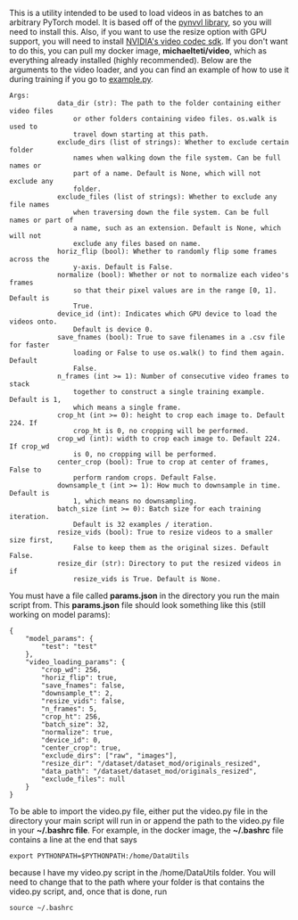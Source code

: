 This is a utility intended to be used to load videos in as batches to an arbitrary PyTorch model. It is based off of the [pynvvl library](https://github.com/mitmul/pynvvl), so you will need to install this. Also, if you want to use the resize option with GPU support, you will need to install [NVIDIA's video codec sdk](https://developer.nvidia.com/nvidia-video-codec-sdk). If you don't want to do this, you can pull my docker image, **michaelteti/video**, which as everything already installed (highly recommended). Below are the arguments to the video loader, and you can find an example of how to use it during training if you go to [example.py](https://github.com/MichaelTeti/video_loader/blob/master/example.py).

```
Args:
            data_dir (str): The path to the folder containing either video files
                or other folders containing video files. os.walk is used to
                travel down starting at this path.
            exclude_dirs (list of strings): Whether to exclude certain folder
                names when walking down the file system. Can be full names or
                part of a name. Default is None, which will not exclude any
                folder.
            exclude_files (list of strings): Whether to exclude any file names
                when traversing down the file system. Can be full names or part of
                a name, such as an extension. Default is None, which will not
                exclude any files based on name.
            horiz_flip (bool): Whether to randomly flip some frames across the
                y-axis. Default is False.
            normalize (bool): Whether or not to normalize each video's frames
                so that their pixel values are in the range [0, 1]. Default is
                True.
            device_id (int): Indicates which GPU device to load the videos onto.
                Default is device 0.
            save_fnames (bool): True to save filenames in a .csv file for faster
                loading or False to use os.walk() to find them again. Default
                False.
            n_frames (int >= 1): Number of consecutive video frames to stack
                together to construct a single training example. Default is 1,
                which means a single frame.
            crop_ht (int >= 0): height to crop each image to. Default 224. If
                crop_ht is 0, no cropping will be performed.
            crop_wd (int): width to crop each image to. Default 224. If crop_wd
                is 0, no cropping will be performed.
            center_crop (bool): True to crop at center of frames, False to
                perform random crops. Default False.
            downsample_t (int >= 1): How much to downsample in time. Default is
                1, which means no downsampling.
            batch_size (int >= 0): Batch size for each training iteration.
                Default is 32 examples / iteration.
            resize_vids (bool): True to resize videos to a smaller size first,
                False to keep them as the original sizes. Default False.
            resize_dir (str): Directory to put the resized videos in if
                resize_vids is True. Default is None.
```

You must have a file called **params.json** in the directory you run the main script from. This **params.json** file should look something like this (still working on model params):

```
{
    "model_params": {
        "test": "test"
    },
    "video_loading_params": {
        "crop_wd": 256,
        "horiz_flip": true,
        "save_fnames": false,
        "downsample_t": 2,
        "resize_vids": false,
        "n_frames": 5,
        "crop_ht": 256,
        "batch_size": 32,
        "normalize": true,
        "device_id": 0,
        "center_crop": true,
        "exclude_dirs": ["raw", "images"],
        "resize_dir": "/dataset/dataset_mod/originals_resized",
        "data_path": "/dataset/dataset_mod/originals_resized",
        "exclude_files": null
    }
}
```

To be able to import the video.py file, either put the video.py file in the directory your main script will run in or append the path to the video.py file in your **~/.bashrc file**. For example, in the docker image, the **~/.bashrc** file contains a line at the end that says 
```
export PYTHONPATH=$PYTHONPATH:/home/DataUtils
```
because I have my video.py script in the /home/DataUtils folder. You will need to change that to the path where your folder is that contains the video.py script, and, once that is done, run 

```
source ~/.bashrc
```
